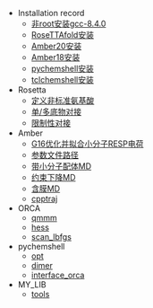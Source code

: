 - Installation record
	- [非root安装gcc-8.4.0](install/gcc.md)
	- [RoseTTAfold安装](install/rosettafold.md)
	- [Amber20安装](install/Amber20.md)
	- [Amber18安装](install/Amber18.md)
	- [pychemshell安装](install/pychemshell.md)
	- [tclchemshell安装](install/tclchemshell.md)
- Rosetta
	- [定义非标准氨基酸](Rosetta/non_standard_res.md)
	- [单/多底物对接](Rosetta/docking.md)
	- [限制性对接](Rosetta/Restricted_docking.md)
- Amber
	- [G16优化并拟合小分子RESP电荷](Amber/RESP.md)
	- [参数文件路径](Amber/parm_path.md)
	- [带小分子配体MD](Amber/Lig_contians_MD.md)
	- [约束下降MD](Amber/opt_md.md)
	- [含膜MD](Amber/membrance.md)
	- [cpptraj](Amber/cpptraj.md)
- ORCA
	- [qmmm](orca/qmmm.md)
	- [hess](orca/hess.md)
	- [scan_lbfgs](orca/scan.md)
- pychemshell
	- [opt](pychemshell/opt.md)
	- [dimer](pychemshell/dimer.md)
	- [interface_orca](pychemshell/orca_interface.md)
- MY_LIB
	- [tools](MY_LIB/tools.md)
